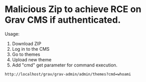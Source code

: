 # Malicious Zip to achieve RCE on Grav CMS if authenticated.

Usage:
1. Download ZIP
2. Log in to the CMS
3. Go to themes
4. Upload new theme
5. Add "cmd" get parameter for command execution.

`http://localhost/grav/grav-admin/admin/themes?cmd=whoami`
